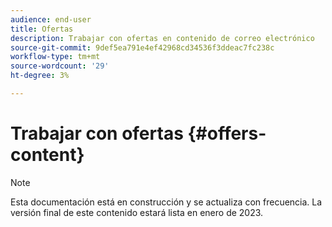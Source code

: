 ```yaml
---
audience: end-user
title: Ofertas
description: Trabajar con ofertas en contenido de correo electrónico
source-git-commit: 9def5ea791e4ef42968cd34536f3ddeac7fc238c
workflow-type: tm+mt
source-wordcount: '29'
ht-degree: 3%

---
```



# Trabajar con ofertas {#offers-content}

>[!NOTE]
>
>Esta documentación está en construcción y se actualiza con frecuencia. La versión final de este contenido estará lista en enero de 2023.